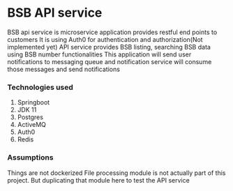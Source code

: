# BSB API service
BSB api service is microservice application provides restful end points to customers
It is using Auth0 for authentication and authorization(Not implemented yet)
API service provides BSB listing, searching BSB data using BSB number functionalities
This application will send user notifications to messaging queue and notification service will consume those messages and send notifications

### Technologies used
1. Springboot
2. JDK 11
3. Postgres
4. ActiveMQ
5. Auth0
6. Redis

### Assumptions
Things are not dockerized
File processing module  is not actually part of this project. But duplicating that module here to test the API service

